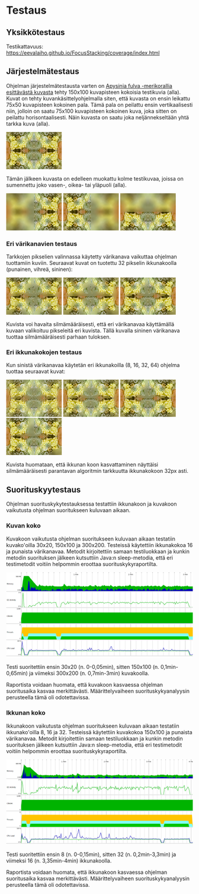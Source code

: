 # Testaus

## Yksikkötestaus

Testikattavuus: https://eevalaiho.github.io/FocusStacking/coverage/index.html


## Järjestelmätestaus

Ohjelman järjestelmätestausta varten on [Apysinia fulva -merikorallia esittävästä kuvasta](https://free-images.com/display/aplysina_fulva_png.html) tehty 150x100 kuvapisteen kokoisia testikuvia (alla). Kuvat on tehty kuvankäsittelyohjelmalla siten, että kuvasta on ensin leikattu 75x50 kuvapisteen kokoinen pala. Tämä pala on peilattu ensin vertikaalisesti niin, jolloin on saatu 75x100 kuvapisteen kokoinen kuva, joka sitten on peilattu horisontaalisesti. Näin kuvasta on saatu joka neljännekseltään yhtä tarkka kuva (alla).  

![Tarkka](../application/src/main/resources/150x100-koralli-mirrored-sharp.png "Tarkka")

Tämän jälkeen kuvasta on edelleen muokattu kolme testikuvaa, joissa on sumennettu joko vasen-, oikea- tai yläpuoli (alla). 

![Vasemmalta blurri](../application/src/main/resources/150x100-koralli-mirrored-left-blur.png "Vasemmalta blurri")
![Oikealta blurri](../application/src/main/resources/150x100-koralli-mirrored-right-blur.png "Oikealta blurri")
![Ylhäältä blurri](../application/src/main/resources/150x100-koralli-mirrored-top-blur.png "Ylhäältä blurri")

### Eri värikanavien testaus

Tarkkojen pikselien valinnassa käytetty värikanava vaikuttaa ohjelman tuottamiin kuviin. Seuraavat kuvat on tuotettu 32 pikselin ikkunakoolla (punainen, vihreä, sininen):

![Punainen](./images/150x100_koralli_output_RED_32.png "Punainen")
![Vihreä](./images/150x100_koralli_output_GREEN_32.png "Vihreä")
![Sininen](./images/150x100_koralli_output_BLUE_32.png "Sininen")

Kuvista voi havaita silmämääräisesti, että eri värikanavaa käyttämällä kuvaan valikoituu pikseleitä eri kuvista. Tällä kuvalla sininen värikanava tuottaa silmämääräisesti parhaan tuloksen. 

### Eri ikkunakokojen testaus

Kun sinistä värikanavaa käytetän eri ikkunakoilla (8, 16, 32, 64) ohjelma tuottaa seuraavat kuvat:

![Output 8](./images/150x100_koralli_output_BLUE_8.png "Output 8")
![Output 16](./images/150x100_koralli_output_BLUE_16.png "Output 16")
![Output 32](./images/150x100_koralli_output_BLUE_32.png "Output 32")
![Output 64](./images/150x100_koralli_output_BLUE_64.png "Output 64")

Kuvista huomataan, että ikkunan koon kasvattaminen näyttäisi silmämääräisesti parantavan algoritmin tarkkuutta ikkunakokoon 32px asti. 


## Suorituskyytestaus

Ohjelman suorituskykytestauksessa testattiin ikkunakoon ja kuvakoon vaikutusta ohjelman suoritukseen kuluvaan aikaan. 

### Kuvan koko

Kuvakoon vaikutusta ohjelman suoritukseen kuluvaan aikaan testatiin kuvako'oilla 30x20, 150x100 ja 300x200. Testeissä käytettiin ikkunakokoa 16 ja punaista värikanavaa. Metodit kirjoitettiin samaan testiluokkaan ja kunkin metodin suorituksen jälkeen kutsuttiin Java:n sleep-metodia, että eri testimetodit voitiin helpommin eroottaa suorituskykyraportilta. 

![Effect of image size on performance](./performance/imageSize/jprofiler_images/telemetry.png "Effect of image size on performance")

Testi suoritettiin ensin 30x20 (n. 0-0,05min), sitten 150x100 (n. 0,1min-0,65min) ja viimeksi 300x200 (n. 0,7min-3min) kuvakoolla. 

Raportista voidaan huomata, että kuvakoon kasvaessa ohjelman suoritusaika kasvaa merkittävästi. Määrittelyvaiheen suorituskykyanalyysin perusteella tämä oli odotettavissa. 

### Ikkunan koko

Ikkunakoon vaikutusta ohjelman suoritukseen kuluvaan aikaan testatiin ikkunako'oilla 8, 16 ja 32. Testeissä käytettiin kuvakokoa 150x100 ja punaista värikanavaa. Metodit kirjoitettiin samaan testiluokkaan ja kunkin metodin suorituksen jälkeen kutsuttiin Java:n sleep-metodia, että eri testimetodit voitiin helpommin eroottaa suorituskykyraportilta. 

![Effect of window size on performance](./performance/windowSize/jprofiler_images/telemetry.png "Effect of window size on performance")

Testi suoritettiin ensin 8 (n. 0-0,15min), sitten 32 (n. 0,2min-3,3min) ja viimeksi 16 (n. 3,35min-4min) ikkunakoolla. 

Raportista voidaan huomata, että ikkunakoon kasvaessa ohjelman suoritusaika kasvaa merkittävästi. Määrittelyvaiheen suorituskykyanalyysin perusteella tämä oli odotettavissa. 
